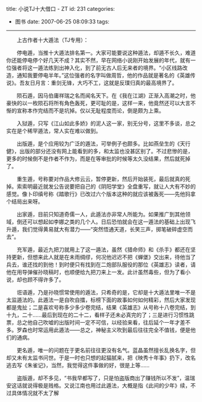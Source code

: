 title: 小说TJ十大借口 - ZT
id: 231
categories:
  - 图书
date: 2007-06-25 08:09:33
tags:
---

<div id="msgcns!9697D6160EFEBC17!1108" class="bvMsg"><div>　　上古作者十大遁法（TJ专用）：
<p>　　停电遁，当推十大遁法排名第一。大家可能要说这种遁法，却遁不长久，难道你还能停电停个好几天不成？其实不然，早在网络小说刚开始发展的年代，就有一位强者将这一遁法练到出神入化，到了前无古人后无来者的境界。“小区线路改造，通知我要停电半年。”这位强者的名字叫做周哲，他的作品就是著名的《英雄传说》。吾友日月言：重剑无锋，大巧不工，这就是反璞归真的最高境界了。
<p>　　陨石遁，因马伯庸祥瑞之名而闻名天下。在《我在江湖》正渐入高潮之时，他豪快的以一枚陨石将所有角色轰死，更可耻的是，这样一来，他竟然还可以大言不惭的宣称本作完结而不是坑掉。仅以无耻程度而论，倒是颇为上乘。
<p>　　入狱遁，只写《江山如此多娇》的泥人这一家，别无分号，这里不多谈，总之实在是个稀罕遁法，常人实在难以做到。
<p>　　出版遁，是个应用较为广泛的遁法，可举例子也颇多。比如燕垒生的《天行健》，出版的部分还没有网上能看到的多，和太监也没甚区别了。不过悲惨的是，更多的时候倒不是作者不作为，而是在等审批的时候等太久没结果，然后就死掉了。
<p>　　重生遁，号称要对作品大修云云，暂停更新，然后开始装死，最后就真的死掉。索索明最近就发公告说要把自己的《阴阳学堂》全盘重写，就让人大有不妙的感觉。像卜印缜号称《踏歌行》已改过六个版本这种的就应该被轰死——先他犸拿个结局出来呀。
<p>　　出家遁，目前只知道奇儒一人，此遁法亦非常人所能为。如果推广到其他领域，倒还可以想起如李娜之类的几个人。日后恐怕就会在这一遁法的基础上出现飞升遁，我们觉得黄易就大有潜力——“突然悟通天道，长笑三声，掷笔破碎虚空而去”。
<p>　　充军遁，最近九把刀就用上了这一遁法，虽然《猎命师》和《杀手》都还在坚持更新，但想来此人就是在未雨绸缪，何况他迟迟不把《蝉堡》交出来，待他当了兵去，谁还找的到他！到时便只有找到在二炮部队服役的那位《英雄志》读者，请他在用导弹催孙晓稿时，也顺便给九把刀来上一发。此计虽然毒些，但为了看小说，却也顾不得许多了。
<p>　　诳语遁，乃是孙晓惯常使用的遁法，只希奇的是，它却是十大遁法里唯一不是太监遁法的。此遁法一是自吹自擂，标榜下面的故事如何如何精彩，然后大家发现都是鬼扯；二是喜欢号称多少多少卷完结，结果《英雄志》从号称十八卷完结，到十九，二十……最后到现在的二十二，看样子还未必真完的了；三是进行习惯性跳票，总之他自己吹嘘的出版时间一定不可信，以经验来看，往后延个一年才差不多。罗森也时常运用此遁法——总之，神秘主义吹到最后往往完全不值钱，便是他们的通病。
<p>　　更名遁，唯一的问题在于更名前往往更没有名气。蓝晶虽然擅长乱换名字，但却又未有太监书问世。于是一时也只想的起猫腻来，把《映秀十年事》扔下，改名逃去写《朱雀记》，当然，我觉得这件事做的好，很是上等……
<p>　　盗版遁，却不多见，“书我早都写了，只是怕盗版商出了赚钱所以不发”，温瑞安这话就说得极是贱格。又说江南也用过此遁法，大概是指《此间的少年》续，不过具体情况就不太了解</div></div>